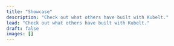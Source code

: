 ```yaml
---
title: "Showcase"
description: "Check out what others have built with Kubelt."
lead: "Check out what others have built with Kubelt."
draft: false
images: []
---
```

